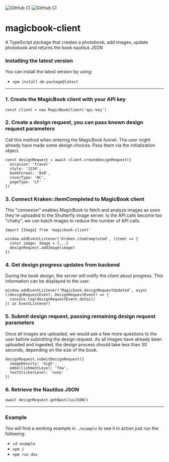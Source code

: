 
![GitHub CI](https://github.com/56kcloud/mb-package/actions/workflows/test.yml/badge.svg) ![GitHub CI](https://github.com/56kcloud/mb-package/actions/workflows/linter.yml/badge.svg)
# magicbook-client
A TypeScript package that creates a photobook, add images, update photobook and returns the book nautilus JSON

### Installing the latest version
You can install the latest version by using:
- `npm install mb-package@latest`
___
### 1. Create the MagicBook client with your API key
`const client = new MagicBookClient('api-key')`

### 2. Create a design request, you can pass known design request parameters

Call this method when entering the MagicBook funnel. The user might already have made some design choices. Pass them via the initialization object.

```
const designRequest = await client.createDesignRequest({
  occasion: 'travel'
  style: '1234',
  bookFormat: '8x8',
  coverType: 'HC',
  pageType: 'LF'
})
```

### 3. Connect Kraken::itemCompleted to MagicBook client
This "connexion" enables MagicBook to fetch and analyze images as soon they're  uploaded to the Shutterfly image server. Is the API calls become too "chatty", we can batch images to reduce the number of API calls.

```
import {Image} from 'magicbook-client'

window.addEventListener('Kraken.itemCompleted', (item) => {
  const image: Image = {...}
  designRequest.addImage(image)
})
```

### 4. Get design progress updates from backend
During the book design, the server will notify the client about progress. This information can be displayed to the user.

```
window.addEventListener('Magicbook.designRequestUpdated', async ((designRequestEvent: DesignRequestEvent) => {
  console.log(designRequestEvent.detail)
}) as EventListener)
```

### 5. Submit design request, passing remaining design request parameters
Once all images are uploaded, we would ask a few more questions to the user before submitting the design request. As all images have already been uploaded and ingested, the design process should take less than 30 seconds, depending on the size of the book.

```
designRequest.submitDesignRequest({
  imageDensity: 'high',
  embellishmentLevel: 'few',
  textStickerLevel: 'none'
})
```

### 6. Retrieve the Nautilus JSON
```await designRequest.getNautilusJSON()```
___
### Example
You will find a working example in `./example` to see it in action just run the following:
- `cd example`
- `npm i`
- `npm run dev`
